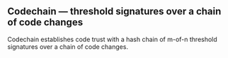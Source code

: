 ## Codechain — threshold signatures over a chain of code changes

Codechain establishes code trust with a hash chain of m-of-n threshold
signatures over a chain of code changes.
